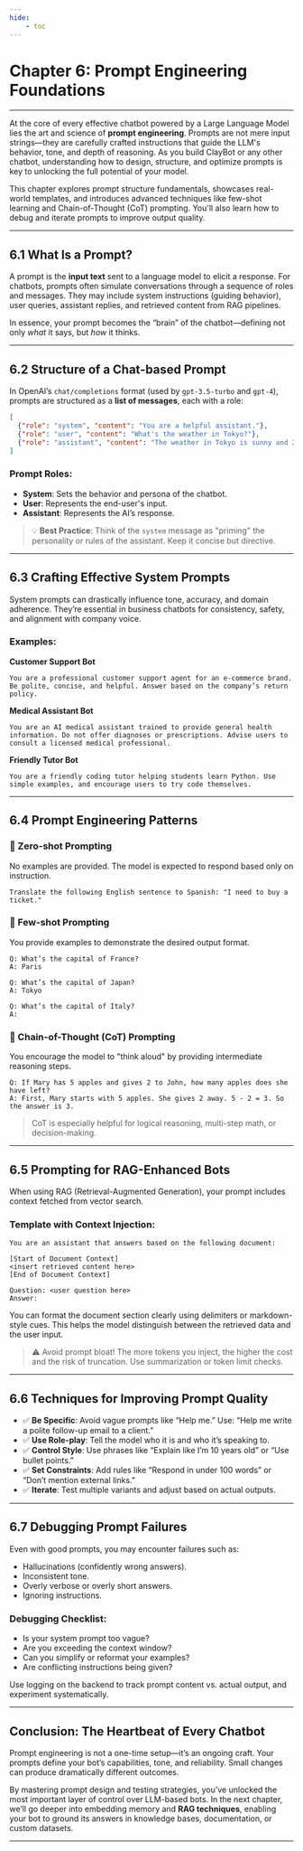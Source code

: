 ```yaml
---
hide:
    - toc
---
```


# Chapter 6: Prompt Engineering Foundations

---

At the core of every effective chatbot powered by a Large Language Model lies the art and science of **prompt engineering**. Prompts are not mere input strings—they are carefully crafted instructions that guide the LLM's behavior, tone, and depth of reasoning. As you build ClayBot or any other chatbot, understanding how to design, structure, and optimize prompts is key to unlocking the full potential of your model.

This chapter explores prompt structure fundamentals, showcases real-world templates, and introduces advanced techniques like few-shot learning and Chain-of-Thought (CoT) prompting. You'll also learn how to debug and iterate prompts to improve output quality.

---

## 6.1 What Is a Prompt?

A prompt is the **input text** sent to a language model to elicit a response. For chatbots, prompts often simulate conversations through a sequence of roles and messages. They may include system instructions (guiding behavior), user queries, assistant replies, and retrieved content from RAG pipelines.

In essence, your prompt becomes the “brain” of the chatbot—defining not only *what* it says, but *how* it thinks.

---

## 6.2 Structure of a Chat-based Prompt

In OpenAI’s `chat/completions` format (used by `gpt-3.5-turbo` and `gpt-4`), prompts are structured as a **list of messages**, each with a role:

```json
[
  {"role": "system", "content": "You are a helpful assistant."},
  {"role": "user", "content": "What's the weather in Tokyo?"},
  {"role": "assistant", "content": "The weather in Tokyo is sunny and 25°C."}
]
```

### Prompt Roles:

* **System**: Sets the behavior and persona of the chatbot.
* **User**: Represents the end-user's input.
* **Assistant**: Represents the AI’s response.

> 💡 **Best Practice**: Think of the `system` message as "priming" the personality or rules of the assistant. Keep it concise but directive.

---

## 6.3 Crafting Effective System Prompts

System prompts can drastically influence tone, accuracy, and domain adherence. They’re essential in business chatbots for consistency, safety, and alignment with company voice.

### Examples:

**Customer Support Bot**

```text
You are a professional customer support agent for an e-commerce brand. Be polite, concise, and helpful. Answer based on the company’s return policy.
```

**Medical Assistant Bot**

```text
You are an AI medical assistant trained to provide general health information. Do not offer diagnoses or prescriptions. Advise users to consult a licensed medical professional.
```

**Friendly Tutor Bot**

```text
You are a friendly coding tutor helping students learn Python. Use simple examples, and encourage users to try code themselves.
```

---

## 6.4 Prompt Engineering Patterns

### 🔹 Zero-shot Prompting

No examples are provided. The model is expected to respond based only on instruction.

```text
Translate the following English sentence to Spanish: "I need to buy a ticket."
```

### 🔹 Few-shot Prompting

You provide examples to demonstrate the desired output format.

```text
Q: What’s the capital of France?
A: Paris

Q: What’s the capital of Japan?
A: Tokyo

Q: What’s the capital of Italy?
A:
```

### 🔹 Chain-of-Thought (CoT) Prompting

You encourage the model to "think aloud" by providing intermediate reasoning steps.

```text
Q: If Mary has 5 apples and gives 2 to John, how many apples does she have left?
A: First, Mary starts with 5 apples. She gives 2 away. 5 - 2 = 3. So the answer is 3.
```

> CoT is especially helpful for logical reasoning, multi-step math, or decision-making.

---

## 6.5 Prompting for RAG-Enhanced Bots

When using RAG (Retrieval-Augmented Generation), your prompt includes context fetched from vector search.

### Template with Context Injection:

```text
You are an assistant that answers based on the following document:

[Start of Document Context]
<insert retrieved content here>
[End of Document Context]

Question: <user question here>
Answer:
```

You can format the document section clearly using delimiters or markdown-style cues. This helps the model distinguish between the retrieved data and the user input.

> ⚠️ Avoid prompt bloat! The more tokens you inject, the higher the cost and the risk of truncation. Use summarization or token limit checks.

---

## 6.6 Techniques for Improving Prompt Quality

* ✅ **Be Specific**: Avoid vague prompts like “Help me.” Use: “Help me write a polite follow-up email to a client.”
* ✅ **Use Role-play**: Tell the model who it is and who it’s speaking to.
* ✅ **Control Style**: Use phrases like “Explain like I’m 10 years old” or “Use bullet points.”
* ✅ **Set Constraints**: Add rules like “Respond in under 100 words” or “Don’t mention external links.”
* ✅ **Iterate**: Test multiple variants and adjust based on actual outputs.

---

## 6.7 Debugging Prompt Failures

Even with good prompts, you may encounter failures such as:

* Hallucinations (confidently wrong answers).
* Inconsistent tone.
* Overly verbose or overly short answers.
* Ignoring instructions.

### Debugging Checklist:

* Is your system prompt too vague?
* Are you exceeding the context window?
* Can you simplify or reformat your examples?
* Are conflicting instructions being given?

Use logging on the backend to track prompt content vs. actual output, and experiment systematically.

---

## Conclusion: The Heartbeat of Every Chatbot

Prompt engineering is not a one-time setup—it’s an ongoing craft. Your prompts define your bot’s capabilities, tone, and reliability. Small changes can produce dramatically different outcomes.

By mastering prompt design and testing strategies, you’ve unlocked the most important layer of control over LLM-based bots. In the next chapter, we’ll go deeper into embedding memory and **RAG techniques**, enabling your bot to ground its answers in knowledge bases, documentation, or custom datasets.

---

